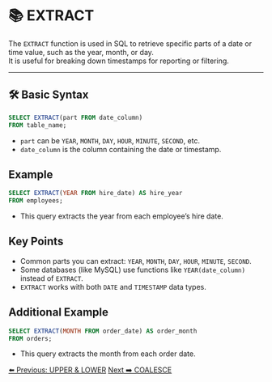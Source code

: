 <!-- markdownlint-disable MD033 -->
<!-- markdownlint-disable MD004 -->

# 📚 EXTRACT

The `EXTRACT` function is used in SQL to retrieve specific parts of a date or time value, such as the year, month, or day.  
It is useful for breaking down timestamps for reporting or filtering.

---

## 🛠️ Basic Syntax

```sql
SELECT EXTRACT(part FROM date_column)
FROM table_name;
```

- `part` can be `YEAR`, `MONTH`, `DAY`, `HOUR`, `MINUTE`, `SECOND`, etc.
- `date_column` is the column containing the date or timestamp.

## Example

```sql
SELECT EXTRACT(YEAR FROM hire_date) AS hire_year
FROM employees;
```

- This query extracts the year from each employee’s hire date.

## Key Points

- Common parts you can extract: `YEAR`, `MONTH`, `DAY`, `HOUR`, `MINUTE`, `SECOND`.
- Some databases (like MySQL) use functions like `YEAR(date_column)` instead of `EXTRACT`.
- `EXTRACT` works with both `DATE` and `TIMESTAMP` data types.

## Additional Example

```sql
SELECT EXTRACT(MONTH FROM order_date) AS order_month
FROM orders;
```

- This query extracts the month from each order date.

[⬅️ Previous: UPPER & LOWER](upperlower.md)   [Next ➡️ COALESCE](coalesce.md)
